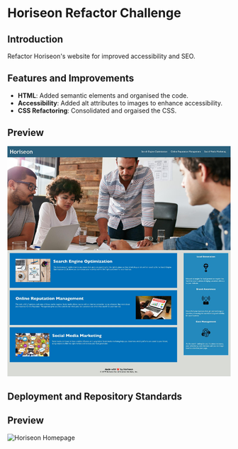 # Horiseon Refactor Challenge

## Introduction
Refactor Horiseon's website for improved accessibility and SEO.

## Features and Improvements
- **HTML**: Added semantic elements and organised the code.
- **Accessibility**: Added alt attributes to images to enhance accessibility.
- **CSS Refactoring**: Consolidated and orgaised the CSS.


## Preview
![Deployment Preview](preview.jpg)

## Deployment and Repository Standards


## Preview
![Horiseon Homepage](https://calebtkjordan.github.io/code-refactor-challenge/)